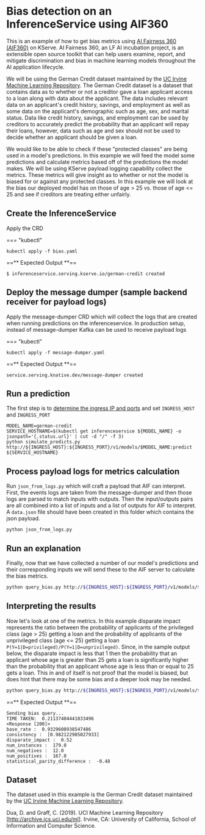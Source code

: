 # Bias detection on an InferenceService using AIF360

This is an example of how to get bias metrics using [AI Fairness 360 (AIF360)](https://ai-fairness-360.org/) on KServe. AI Fairness 360, an LF AI incubation project, is an extensible open source toolkit that can help users examine, report, and mitigate discrimination and bias in machine learning models throughout the AI application lifecycle. 

We will be using the German Credit dataset maintained by the [UC Irvine Machine Learning Repository](https://archive.ics.uci.edu/ml/index.php). The German Credit dataset is a dataset that contains data as to whether or not a creditor gave a loan applicant access to a loan along with data about the applicant. The data includes relevant data on an applicant's credit history, savings, and employment as well as some data on the applicant's demographic such as age, sex, and marital status. Data like credit history, savings, and employment can be used by creditors to accurately predict the probability that an applicant will repay their loans, however, data such as age and sex should not be used to decide whether an applicant should be given a loan. 

We would like to be able to check if these "protected classes" are being used in a model's predictions. In this example we will feed the model some predictions and calculate metrics based off of the predictions the model makes. We will be using KServe payload logging capability collect the metrics. These metrics will give insight as to whether or not the model is biased for or against any protected classes. In this example we will look at the bias our deployed model has on those of age > 25 vs. those of age <= 25 and see if creditors are treating either unfairly.

## Create the InferenceService

Apply the CRD

=== "kubectl"
```
kubectl apply -f bias.yaml
```

==** Expected Output **==
```
$ inferenceservice.serving.kserve.io/german-credit created
```

## Deploy the message dumper (sample backend receiver for payload logs)

Apply the message-dumper CRD which will collect the logs that are created when running predictions on the inferenceservice. In production setup, instead of message-dumper Kafka can be used to receive payload logs

=== "kubectl"
```
kubectl apply -f message-dumper.yaml
```

==** Expected Output **==
```
service.serving.knative.dev/message-dumper created
```

## Run a prediction

The first step is to [determine the ingress IP and ports](../../../../get_started/first_isvc.md#3-determine-the-ingress-ip-and-ports) and set `INGRESS_HOST` and `INGRESS_PORT`

```
MODEL_NAME=german-credit
SERVICE_HOSTNAME=$(kubectl get inferenceservice ${MODEL_NAME} -o jsonpath='{.status.url}' | cut -d "/" -f 3)
python simulate_predicts.py http://${INGRESS_HOST}:${INGRESS_PORT}/v1/models/$MODEL_NAME:predict ${SERVICE_HOSTNAME}
```

## Process payload logs for metrics calculation

Run `json_from_logs.py` which will craft a payload that AIF can interpret. First, the events logs are taken from the message-dumper and then those
logs are parsed to match inputs with outputs. Then the input/outputs pairs are all combined into a list of inputs and a list of outputs for AIF to interpret.
A `data.json` file should have been created in this folder which contains the json payload.

```
python json_from_logs.py
```

## Run an explanation

Finally, now that we have collected a number of our model's predictions and their corresponding inputs we will send these to the AIF server to calculate the bias metrics.

```bash
python query_bias.py http://${INGRESS_HOST}:${INGRESS_PORT}/v1/models/$MODEL_NAME:explain ${SERVICE_HOSTNAME} input.json
```

## Interpreting the results

Now let's look at one of the metrics. In this example disparate impact represents the ratio between the probability of applicants of the privileged class (age > 25) getting a loan
and the probability of applicants of the unprivileged class (age <= 25) getting a loan `P(Y=1|D=privileged)/P(Y=1|D=unprivileged)`.
Since, in the sample output below, the disparate impact is less that 1 then the probability that an applicant whose age is greater than 25 gets a loan is significantly higher than the probability that an applicant whose age is less than or equal to 25 gets a loan.
This in and of itself is not proof that the model is biased, but does hint that there may be some bias and a deeper look may be needed.

```bash
python query_bias.py http://${INGRESS_HOST}:${INGRESS_PORT}/v1/models/$MODEL_NAME:explain ${SERVICE_HOSTNAME} input.json
```
==** Expected Output **==
```
Sending bias query...
TIME TAKEN:  0.21137404441833496
<Response [200]>
base_rate :  0.9329608938547486
consistency :  [0.982122905027933]
disparate_impact :  0.52
num_instances :  179.0
num_negatives :  12.0
num_positives :  167.0
statistical_parity_difference :  -0.48
```

## Dataset

The dataset used in this example is the German Credit dataset maintained by the [UC Irvine Machine Learning Repository](https://archive.ics.uci.edu/ml/index.php).

Dua, D. and Graff, C. (2019). UCI Machine Learning Repository [http://archive.ics.uci.edu/ml]. Irvine, CA: University of California, School of Information and Computer Science.
